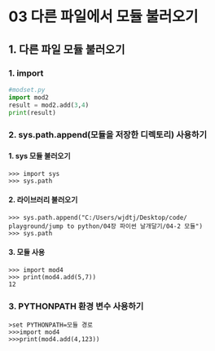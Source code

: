 # 03 다른 파일에서 모듈 불러오기
## 1.  다른 파일 모듈 불러오기

### 1. import
```python
#modset.py
import mod2
result = mod2.add(3,4)
print(result)
```

### 2. sys.path.append(모듈을 저장한 디렉토리) 사용하기
#### 1. sys 모듈 불러오기
```
>>> import sys       
>>> sys.path
```
#### 2. 라이브러리 불러오기
```
>>> sys.path.append("C:/Users/wjdtj/Desktop/code/
playground/jump to python/04장 파이썬 날개달기/04-2 모듈")
>>> sys.path
```

#### 3. 모듈 사용
```
>>> import mod4
>>> print(mod4.add(5,7))
12
```

### 3. PYTHONPATH 환경 변수 사용하기
```
>set PYTHONPATH=모듈 경로
>>>import mod4
>>>print(mod4.add(4,123))
```
